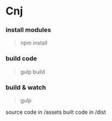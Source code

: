 # Cnj #

### install modules
> npm install

### build code
> gulp build

### build & watch
> gulp

source code in /assets
built code in /dist